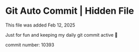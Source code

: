 # Git Auto Commit | Hidden File

This file was added Feb 12, 2025

Just for fun and keeping my daily git commit active 🤪

commit number: 10393
